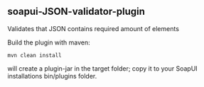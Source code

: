 ## soapui-JSON-validator-plugin

Validates that JSON contains required amount of elements

Build the plugin with maven:

```
mvn clean install
```

will create a plugin-jar in the target folder; copy it to your SoapUI installations bin/plugins folder.
